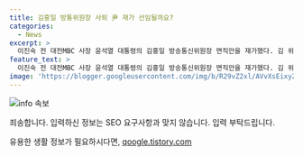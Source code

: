 ```yaml
---
title: 김홍일 방통위원장 사퇴 尹 재가 선임될까요?
categories:
  - News
excerpt: >
  이진숙 전 대전MBC 사장 윤석열 대통령의 김홍일 방송통신위원장 면직안을 재가했다. 김 위원장이 사의를 수용해 면직안을 재가하며 대통령실은 이를 언론공지로 밝혔다. 국회 본회의에 탄핵소추안이 보고되기 전 방송통신위원회의 식물상태를 막기 위한 조치이며, 이에 대한 여야의 갈등도 격화되고 있다. 대전MBC 사장인 이진숙이 차기 방통위원장으로 거론되는 가운데, 김 위원장의 사의 수락으로 윤 대통령의 후임 방통위원장 후보자 지명에 관심이 증폭되고 있다.
feature_text: >
  이진숙 전 대전MBC 사장 윤석열 대통령의 김홍일 방송통신위원장 면직안을 재가했다. 김 위원장이 사의를 수용해 면직안을 재가하며 대통령실은 이를 언론공지로 밝혔다. 국회 본회의에 탄핵소추안이 보고되기 전 방송통신위원회의 식물상태를 막기 위한 조치이며, 이에 대한 여야의 갈등도 격화되고 있다. 대전MBC 사장인 이진숙이 차기 방통위원장으로 거론되는 가운데, 김 위원장의 사의 수락으로 윤 대통령의 후임 방통위원장 후보자 지명에 관심이 증폭되고 있다.
image: 'https://blogger.googleusercontent.com/img/b/R29vZ2xl/AVvXsEixyZcFfHzMRdzZMjFBmAUKJYCLCGyLL1o632UiGVXcaFdKo_bkvkuCioo0uUKlGfBVcT3P84aROyZIXSBEx3Aw5nCQ3pTgDom1WDC4m8eifvWiAmWEEVb4x6G_l8C0QH225ldMjyaFvpxGEBGNO37VmDTDMHGhJPq73UglMfDca1-0aw/s1600/blogspot.png'
---
```


<p><img src="https://blogger.googleusercontent.com/img/b/R29vZ2xl/AVvXsEixyZcFfHzMRdzZMjFBmAUKJYCLCGyLL1o632UiGVXcaFdKo_bkvkuCioo0uUKlGfBVcT3P84aROyZIXSBEx3Aw5nCQ3pTgDom1WDC4m8eifvWiAmWEEVb4x6G_l8C0QH225ldMjyaFvpxGEBGNO37VmDTDMHGhJPq73UglMfDca1-0aw/s1600/blogspot.png" alt="info 속보" /></p>

<p>죄송합니다. 입력하신 정보는 SEO 요구사항과 맞지 않습니다. 입력 부탁드립니다.</p>
유용한 생활 정보가 필요하시다면, <a href="https://qoogle.tistory.com" rel="dofollow">qoogle.tistory.com</a>


